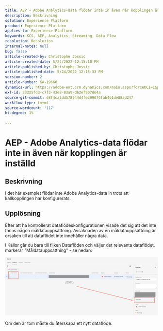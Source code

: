 ```yaml
---
title: AEP - Adobe Analytics-data flödar inte in även när kopplingen är inställd
description: Beskrivning
solution: Experience Platform
product: Experience Platform
applies-to: Experience Platform
keywords: KCS, AEP, Analytics, Streaming, Data Flow
resolution: Resolution
internal-notes: null
bug: false
article-created-by: Christophe Jossic
article-created-date: 5/24/2022 12:15:10 PM
article-published-by: Christophe Jossic
article-published-date: 5/24/2022 12:15:33 PM
version-number: 2
article-number: KA-19668
dynamics-url: https://adobe-ent.crm.dynamics.com/main.aspx?forceUCI=1&pagetype=entityrecord&etn=knowledgearticle&id=a9ac5123-5bdb-ec11-a7b6-0022480b01c6
exl-id: 33325fd3-c7f3-43e8-83a9-d62ef507d64a
source-git-commit: e8f4ca2dd578944d4fe399074fab461de88ad247
workflow-type: tm+mt
source-wordcount: '117'
ht-degree: 1%

---
```


# AEP - Adobe Analytics-data flödar inte in även när kopplingen är inställd

## Beskrivning


I det här exemplet flödar inte Adobe Analytics-data in trots att källkopplingen har konfigurerats.


## Upplösning


Efter att ha kontrollerat dataflödeskonfigurationen visade det sig att det inte fanns någon måldatauppsättning. Avsaknaden av en måldatauppsättning är orsaken till att dataflödet inte innehåller några data.

I Källor går du bara till fliken Dataflöden och väljer det relevanta dataflödet, markerar &quot;Måldatauppsättning&quot; - se nedan:

![](assets/6dcf5ee4-5adb-ec11-a7b6-0022480b01c6.png)



















Om den är tom måste du återskapa ett nytt dataflöde.
